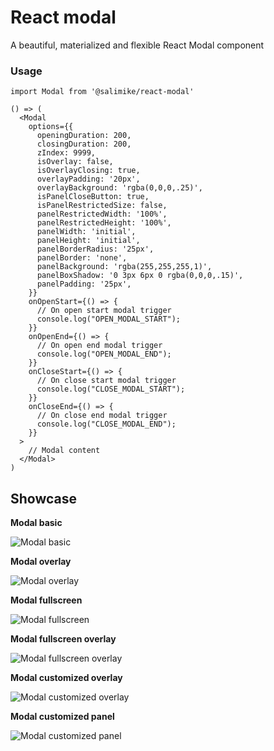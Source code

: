 # React modal

A beautiful, materialized and flexible React Modal component

### Usage

```
import Modal from '@salimike/react-modal'

() => (
  <Modal
    options={{
      openingDuration: 200,
      closingDuration: 200,
      zIndex: 9999,
      isOverlay: false,
      isOverlayClosing: true,
      overlayPadding: '20px',
      overlayBackground: 'rgba(0,0,0,.25)',
      isPanelCloseButton: true,
      isPanelRestrictedSize: false,
      panelRestrictedWidth: '100%',
      panelRestrictedHeight: '100%',
      panelWidth: 'initial',
      panelHeight: 'initial',
      panelBorderRadius: '25px',
      panelBorder: 'none',
      panelBackground: 'rgba(255,255,255,1)',
      panelBoxShadow: '0 3px 6px 0 rgba(0,0,0,.15)',
      panelPadding: '25px',
    }}
    onOpenStart={() => {
      // On open start modal trigger
      console.log("OPEN_MODAL_START");
    }}
    onOpenEnd={() => {
      // On open end modal trigger
      console.log("OPEN_MODAL_END");
    }}
    onCloseStart={() => {
      // On close start modal trigger
      console.log("CLOSE_MODAL_START");
    }}
    onCloseEnd={() => {
      // On close end modal trigger
      console.log("CLOSE_MODAL_END");
    }}
  >
    // Modal content
  </Modal>
)
```

## Showcase

**Modal basic**

![Modal basic](https://i.imgur.com/jAGTYr5.gif)

**Modal overlay**

![Modal overlay](https://i.imgur.com/58KccC0.gif)

**Modal fullscreen**

![Modal fullscreen](https://i.imgur.com/ksLqccl.gif)

**Modal fullscreen overlay**

![Modal fullscreen overlay](https://i.imgur.com/n3E0Tbg.gif)

**Modal customized overlay**

![Modal customized overlay](https://i.imgur.com/opSZAn6.gif)

**Modal customized panel**

![Modal customized panel](https://i.imgur.com/v7cAOwb.gif)

